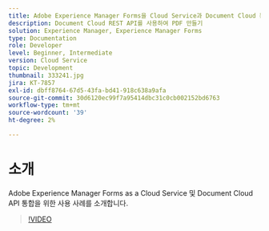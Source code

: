 ```yaml
---
title: Adobe Experience Manager Forms을 Cloud Service과 Document Cloud 통합
description: Document Cloud REST API를 사용하여 PDF 만들기
solution: Experience Manager, Experience Manager Forms
type: Documentation
role: Developer
level: Beginner, Intermediate
version: Cloud Service
topic: Development
thumbnail: 333241.jpg
jira: KT-7857
exl-id: dbff8764-67d5-43fa-bd41-918c638a9afa
source-git-commit: 30d6120ec99f7a95414dbc31c0cb002152bd6763
workflow-type: tm+mt
source-wordcount: '39'
ht-degree: 2%

---
```


# 소개

Adobe Experience Manager Forms as a Cloud Service 및 Document Cloud API 통합을 위한 사용 사례를 소개합니다.

>[!VIDEO](https://video.tv.adobe.com/v/333241?quality=12&learn=on)
